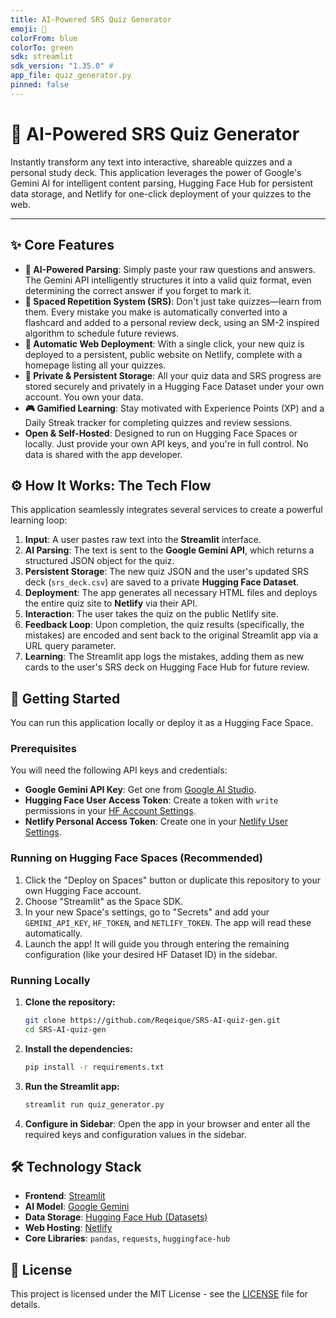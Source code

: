 ```yaml
---
title: AI-Powered SRS Quiz Generator
emoji: 🧠
colorFrom: blue
colorTo: green
sdk: streamlit
sdk_version: "1.35.0" # 
app_file: quiz_generator.py
pinned: false
---
```

# 🧠 AI-Powered SRS Quiz Generator

Instantly transform any text into interactive, shareable quizzes and a personal study deck. This application leverages the power of Google's Gemini AI for intelligent content parsing, Hugging Face Hub for persistent data storage, and Netlify for one-click deployment of your quizzes to the web.

---

## ✨ Core Features

*   **🤖 AI-Powered Parsing**: Simply paste your raw questions and answers. The Gemini API intelligently structures it into a valid quiz format, even determining the correct answer if you forget to mark it.
*   **🔁 Spaced Repetition System (SRS)**: Don't just take quizzes—learn from them. Every mistake you make is automatically converted into a flashcard and added to a personal review deck, using an SM-2 inspired algorithm to schedule future reviews.
*   **🚀 Automatic Web Deployment**: With a single click, your new quiz is deployed to a persistent, public website on Netlify, complete with a homepage listing all your quizzes.
*   **🔐 Private & Persistent Storage**: All your quiz data and SRS progress are stored securely and privately in a Hugging Face Dataset under your own account. You own your data.
*   **🎮 Gamified Learning**: Stay motivated with Experience Points (XP) and a Daily Streak tracker for completing quizzes and review sessions.
*   **Open & Self-Hosted**: Designed to run on Hugging Face Spaces or locally. Just provide your own API keys, and you're in full control. No data is shared with the app developer.

## ⚙️ How It Works: The Tech Flow

This application seamlessly integrates several services to create a powerful learning loop:

1.  **Input**: A user pastes raw text into the **Streamlit** interface.
2.  **AI Parsing**: The text is sent to the **Google Gemini API**, which returns a structured JSON object for the quiz.
3.  **Persistent Storage**: The new quiz JSON and the user's updated SRS deck (`srs_deck.csv`) are saved to a private **Hugging Face Dataset**.
4.  **Deployment**: The app generates all necessary HTML files and deploys the entire quiz site to **Netlify** via their API.
5.  **Interaction**: The user takes the quiz on the public Netlify site.
6.  **Feedback Loop**: Upon completion, the quiz results (specifically, the mistakes) are encoded and sent back to the original Streamlit app via a URL query parameter.
7.  **Learning**: The Streamlit app logs the mistakes, adding them as new cards to the user's SRS deck on Hugging Face Hub for future review.

## 🚀 Getting Started

You can run this application locally or deploy it as a Hugging Face Space.

### Prerequisites

You will need the following API keys and credentials:

*   **Google Gemini API Key**: Get one from [Google AI Studio](https://aistudio.google.com/app/apikey).
*   **Hugging Face User Access Token**: Create a token with `write` permissions in your [HF Account Settings](https://huggingface.co/settings/tokens).
*   **Netlify Personal Access Token**: Create one in your [Netlify User Settings](https://app.netlify.com/user/applications).

### Running on Hugging Face Spaces (Recommended)

1.  Click the "Deploy on Spaces" button or duplicate this repository to your own Hugging Face account.
2.  Choose "Streamlit" as the Space SDK.
3.  In your new Space's settings, go to "Secrets" and add your `GEMINI_API_KEY`, `HF_TOKEN`, and `NETLIFY_TOKEN`. The app will read these automatically.
4.  Launch the app! It will guide you through entering the remaining configuration (like your desired HF Dataset ID) in the sidebar.

### Running Locally

1.  **Clone the repository:**
    ```bash
    git clone https://github.com/Reqeique/SRS-AI-quiz-gen.git
    cd SRS-AI-quiz-gen
    ```

2.  **Install the dependencies:**
    ```bash
    pip install -r requirements.txt
    ```

3.  **Run the Streamlit app:**
    ```bash
    streamlit run quiz_generator.py
    ```

4.  **Configure in Sidebar**: Open the app in your browser and enter all the required keys and configuration values in the sidebar.

## 🛠️ Technology Stack

*   **Frontend**: [Streamlit](https://streamlit.io/)
*   **AI Model**: [Google Gemini](https://deepmind.google/technologies/gemini/)
*   **Data Storage**: [Hugging Face Hub (Datasets)](https://huggingface.co/docs/hub/datasets-overview)
*   **Web Hosting**: [Netlify](https://www.netlify.com/)
*   **Core Libraries**: `pandas`, `requests`, `huggingface-hub`

## 📜 License

This project is licensed under the MIT License - see the [LICENSE](LICENSE) file for details.
